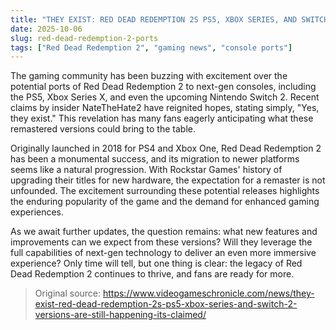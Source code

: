 ```yaml
---
title: "THEY EXIST: RED DEAD REDEMPTION 2S PS5, XBOX SERIES, AND SWITCH 2 VERSIONS ARE STILL HAPPENING"
date: 2025-10-06
slug: red-dead-redemption-2-ports
tags: ["Red Dead Redemption 2", "gaming news", "console ports"]
---
```


The gaming community has been buzzing with excitement over the potential ports of Red Dead Redemption 2 to next-gen consoles, including the PS5, Xbox Series X, and even the upcoming Nintendo Switch 2. Recent claims by insider NateTheHate2 have reignited hopes, stating simply, "Yes, they exist." This revelation has many fans eagerly anticipating what these remastered versions could bring to the table.

Originally launched in 2018 for PS4 and Xbox One, Red Dead Redemption 2 has been a monumental success, and its migration to newer platforms seems like a natural progression. With Rockstar Games' history of upgrading their titles for new hardware, the expectation for a remaster is not unfounded. The excitement surrounding these potential releases highlights the enduring popularity of the game and the demand for enhanced gaming experiences.

As we await further updates, the question remains: what new features and improvements can we expect from these versions? Will they leverage the full capabilities of next-gen technology to deliver an even more immersive experience? Only time will tell, but one thing is clear: the legacy of Red Dead Redemption 2 continues to thrive, and fans are ready for more.

> Original source: https://www.videogameschronicle.com/news/they-exist-red-dead-redemption-2s-ps5-xbox-series-and-switch-2-versions-are-still-happening-its-claimed/